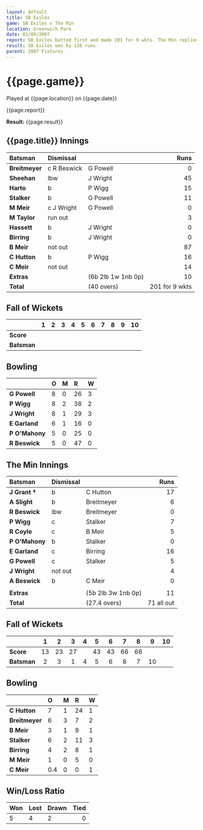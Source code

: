 ```yaml
---
layout: default
title: SB Exiles
game: SB Exiles v The Min
location: Greenwich Park
date: 01/09/2007
report: SB Exiles batted first and made 201 for 9 wkts. The Min replied with 71 all out
result: SB Exiles won by 138 runs
parent: 2007 Fixtures
---
```


# {{page.game}}

Played at {{page.location}} on {{page.date}}

{{page.report}}

**Result:** {{page.result}}

## {{page.title}} Innings

| Batsman | Dismissal |  | Runs |
|:---|:---|---|---:|
| **Breitmeyer** | c R Beswick | G Powell | 0 |
| **Sheehan** | lbw | J Wright | 45 |
| **Harto** | b | P Wigg | 15 |
| **Stalker** | b | G Powell | 11 |
| **M Meir** | c J Wright | G Powell | 0 |
| **M Taylor** | run out |  | 3 |
| **Hassett** | b | J Wright | 0 |
| **Birring** | b | J Wright | 0 |
| **B Meir** | not out |  | 87 |
| **C Hutton** | b | P Wigg | 16 |
| **C Meir** | not out |  | 14 |
| **Extras** | | (6b 2lb 1w 1nb 0p) | 10 |
| **Total** | | (40  overs) | 201 for 9 wkts |

## Fall of Wickets

| | 1 | 2 | 3 | 4 | 5 | 6 | 7 | 8 | 9 | 10 |
|---|:---:|:---:|:---:|:---:|:---:|:---:|:---:|:---:|:---:|:---:|
| **Score** |  |  |  |  |  |  |  |  |  |  |
| **Batsman** |  |  |  |  |  |  |  |  |  |  |

## Bowling

| | O | M | R | W |
|---|:---|:---|:---|:---|
| **G Powell** | 8 | 0 | 26 | 3 |
| **P Wigg** | 8 | 2 | 38 | 2 |
| **J Wright** | 8 | 1 | 29 | 3 |
| **E Garland** | 6 | 1 | 16 | 0 |
| **P O'Mahony** | 5 | 0 | 25 | 0 |
| **R Beswick** | 5 | 0 | 47 | 0 |

## The Min Innings

| Batsman | Dismissal |  | Runs |
|:---|:---|---|---:|
| **J Grant &#8224;** | b | C Hutton | 17 |
| **A Slight** | b | Breitmeyer | 6 |
| **R Beswick** | lbw | Breitmeyer | 0 |
| **P Wigg** | c | Stalker | 7 |
| **R Coyle** | c | B Meir | 5 |
| **P O'Mahony** | b | Stalker | 0 |
| **E Garland** | c | Birring | 16 |
| **G Powell** | c | Stalker | 5 |
| **J Wright** | not out |  | 4 |
| **A Beswick** | b | C Meir | 0 |
|  |  |  |  |
| **Extras** | | (5b 2lb 3w 1nb 0p) | 11 |
| **Total** | | (27.4 overs) | 71 all out |

## Fall of Wickets

| | 1 | 2 | 3 | 4 | 5 | 6 | 7 | 8 | 9 | 10 |
|---|:---:|:---:|:---:|:---:|:---:|:---:|:---:|:---:|:---:|:---:|
| **Score** | 13 | 23 | 27 |  | 43 | 43 | 66 | 66 |  |  |
| **Batsman** | 2 | 3 | 1 | 4 | 5 | 6 | 8 | 7 | 10 |  |

## Bowling

| | O | M | R | W |
|---|:---|:---|:---|:---|
| **C Hutton** | 7 | 1 | 24 | 1 |
| **Breitmeyer** | 6 | 3 | 7 | 2 |
| **B Meir** | 3 | 1 | 9 | 1 |
| **Stalker** | 6 | 2 | 11 | 3 |
| **Birring** | 4 | 2 | 8 | 1 |
| **M Meir** | 1 | 0 | 5 | 0 |
| **C Meir** | 0.4 | 0 | 0 | 1 |

## Win/Loss Ratio

| Won | Lost | Drawn | Tied |
|:---|:---|:---|---:|
| 5 | 4 | 2 | 0 |